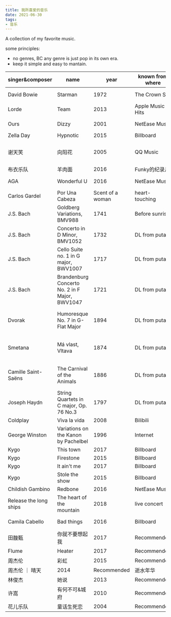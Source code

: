 ```yaml
---
title: 我所喜爱的音乐
date: 2021-06-30
tags:
- 音乐
---
```


A collection of my favorite music.

some principles:
- no genres, BC any genre is just pop in its own era.
- keep it simple and easy to mantain.

| singer&composer | name | year | known from where | why to recommend |
| --- | --- | --- | --- | --- |
| David Bowie | Starman | 1972 | The Crown S3 | impressive melody |
| Lorde | Team | 2013 | Apple Music Hits | charming voice |
| Ours | Dizzy | 2001 | NetEase Music | beautiful illusion |
| Zella Day | Hypnotic | 2015 | Billboard | mystery |
| 谢天笑 | 向阳花 | 2005 | QQ Music | 抓耳的前奏和有深度的歌词 |
| 布衣乐队 | 羊肉面 | 2016 | Funky的纪录片 | 温暖 |
| AGA | Wonderful U | 2016 | NetEase Music | sad love story |
| Carlos Gardel | Por Una Cabeza | Scent of a woman | heart-touching |
| J.S. Bach | Goldberg Variations, BMV988 | 1741 | Before sunrise | DL from putao | Bach |
| J.S. Bach | Concerto in D Minor, BMV1052 | 1732 | DL from putao | Bach |
| J.S. Bach | Cello Suite no. 1 in G major, BWV1007 | 1717 | DL from putao | Bach |
| J.S. Bach | Brandenburg Concerto No. 2 in F Major, BWV1047 | 1721 | DL from putao | Bach |
| Dvorak | Humoresque No. 7 in G-Flat Major | 1894 | DL from putao | Most beautiful adajios No.1 |
| Smetana | Má vlast, Vltava | 1874 | DL from putao | Most beautiful adajios No.2 |
| Camille Saint-Saëns | The Carnival of the Animals | 1886 | DL from putao | Most beautiful adajios No. 3 |
| Joseph Haydn | String Quartets in C major, Op. 76 No.3 | 1797 | DL from putao | Most beautiful adajios No. 4 |
| Coldplay | Viva la vida | 2008 | Bilibili | epic |
| George Winston | Variations on the Kanon by Pachelbel | 1996 | Internet | nostalgic childhood |
| Kygo | This town | 2017 | Billboard | Kygo |
| Kygo | Firestone | 2015 | Billboard | Kygo |
| Kygo | It ain't me | 2017 | Billboard | Kygo |
| Kygo | Stole the show | 2015 | Billboard | Kygo |
| Childish Gambino | Redbone | 2016 | NetEase Music | soul |
| Release the long ships | The heart of the mountain | 2018 | live concert | post rock |
| Camila Cabello | Bad things | 2016 | Billboard | charming voice |
| 田馥甄 | 你就不要想起我 | 2017 | Recommended | 逝水年华 |
| Flume | Heater | 2017 | Recommended | 逝水年华 |
| 周杰伦 | 彩虹 | 2015 | Recommended | 逝水年华 |
| 周杰伦 ｜ 晴天 | 2014 | Recommended | 逝水年华 |
| 林俊杰 | 她说 | 2013 | Recommended | 逝水年华 |
| 许嵩 | 有何不可&城府 | 2010 | Recommended | 逝水年华 |
| 花儿乐队 | 童话生死恋 | 2004 | Recommended | 逝水年华 |
